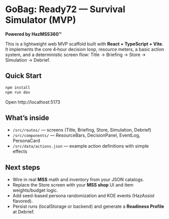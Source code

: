 # GoBag: Ready72 — Survival Simulator (MVP)
**Powered by HazMSS360™**

This is a lightweight web MVP scaffold built with **React + TypeScript + Vite**.
It implements the core 4‑hour decision loop, resource meters, a basic action system,
and a deterministic screen flow: Title → Briefing → Store → Simulation → Debrief.

## Quick Start
```bash
npm install
npm run dev
```

Open http://localhost:5173

## What’s inside
- `/src/routes/` — screens (Title, Briefing, Store, Simulation, Debrief)
- `/src/components/` — ResourceBars, DecisionPanel, EventLog, PersonaCard
- `/src/data/actions.json` — example action definitions with simple effects

## Next steps
- Wire in real **MSS** math and inventory from your JSON catalogs.
- Replace the Store screen with your **MSS shop** UI and item weights/budget logic.
- Add seed-based persona randomization and KOE events (HazAssist flavored).
- Persist runs (localStorage or backend) and generate a **Readiness Profile** at Debrief.
